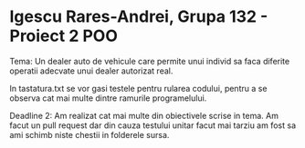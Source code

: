 # Igescu Rares-Andrei, Grupa 132 - Proiect 2 POO      
Tema: Un dealer auto de vehicule care permite unui individ sa faca diferite operatii adecvate unui dealer autorizat real.   
    
In tastatura.txt se vor gasi testele pentru rularea codului, pentru a se observa cat mai multe dintre ramurile programelului.

Deadline 2: Am realizat cat mai multe din obiectivele scrise in tema. Am facut un pull request dar din cauza testului unitar facut mai tarziu am fost sa ami schimb niste chestii in folderele sursa. 
